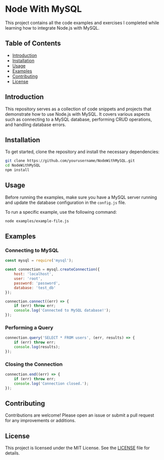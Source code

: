 # Node With MySQL

This project contains all the code examples and exercises I completed while learning how to integrate Node.js with MySQL.

## Table of Contents

- [Introduction](#introduction)
- [Installation](#installation)
- [Usage](#usage)
- [Examples](#examples)
- [Contributing](#contributing)
- [License](#license)

## Introduction

This repository serves as a collection of code snippets and projects that demonstrate how to use Node.js with MySQL. It covers various aspects such as connecting to a MySQL database, performing CRUD operations, and handling database errors.

## Installation

To get started, clone the repository and install the necessary dependencies:

```bash
git clone https://github.com/yourusername/NodeWithMySQL.git
cd NodeWithMySQL
npm install
```

## Usage

Before running the examples, make sure you have a MySQL server running and update the database configuration in the `config.js` file.

To run a specific example, use the following command:

```bash
node examples/example-file.js
```

## Examples

### Connecting to MySQL

```javascript
const mysql = require('mysql');

const connection = mysql.createConnection({
    host: 'localhost',
    user: 'root',
    password: 'password',
    database: 'test_db'
});

connection.connect((err) => {
    if (err) throw err;
    console.log('Connected to MySQL database!');
});
```

### Performing a Query

```javascript
connection.query('SELECT * FROM users', (err, results) => {
    if (err) throw err;
    console.log(results);
});
```

### Closing the Connection

```javascript
connection.end((err) => {
    if (err) throw err;
    console.log('Connection closed.');
});
```

## Contributing

Contributions are welcome! Please open an issue or submit a pull request for any improvements or additions.

## License

This project is licensed under the MIT License. See the [LICENSE](LICENSE) file for details.